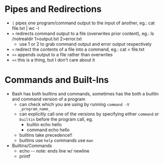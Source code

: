 # Pipes and Redirections

* `|` pipes one program/command output to the input of another, eg.: cat file.txt | wc -l
* `>` redirects command output to a file (overwrites prior content), eg.: ls /notrealdir 1>output.txt 2>error.txt
    * use 1 or 2 to grab command output and error output respectively
* `<` redirect the contents of a file into a command, eg.: cat < file.txt
* `>>` appends output to a file rather than overwrites
* `<<` this is a thing, but I don't care about it

# Commands and Built-Ins

* Bash has both builtins and commands, sometimes has the both a builtin and command version of a program
    * can check which you are using by running `command -V _program_name_`
    * can explicitly call one of the versions by specifying either `command` or `builtin` before the program call, eg.
        * builtin echo hello
        * command echo hello
    * builtins take precedence!!
    * builtins use `help` commands use `man`
* Builtins/Commands
    * echo -- note: ends line w/ newline
    * printf
